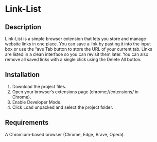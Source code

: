 # Link-List

## Description
Link-List is a simple browser extension that lets you store and manage website links in one place. You can save a link by pasting it into the input box or use the “ave Tab button to store the URL of your current tab. Links are listed in a clean interface so you can revisit them later. You can also remove all saved links with a single click using the Delete All button.

## Installation
1. Download the project files.
2. Open your browser’s extensions page (chrome://extensions/ in Chrome).
3. Enable Developer Mode.
4. Click Load unpacked and select the project folder.

## Requirements
A Chromium-based browser (Chrome, Edge, Brave, Opera).
